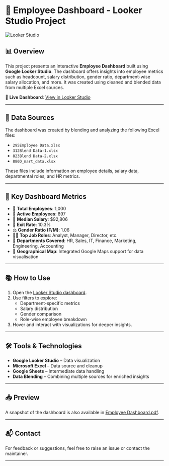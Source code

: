 # 🧾 Employee Dashboard - Looker Studio Project

![Looker Studio](https://upload.wikimedia.org/wikipedia/commons/thumb/e/e0/Looker-logo.svg/512px-Looker-logo.svg.png)

## 📊 Overview

This project presents an interactive **Employee Dashboard** built using **Google Looker Studio**. The dashboard offers insights into employee metrics such as headcount, salary distribution, gender ratio, department-wise salary allocation, and more. It was created using cleaned and blended data from multiple Excel sources.

🔗 **Live Dashboard**: [View in Looker Studio](https://lookerstudio.google.com/s/mQTS5nF00m0)

---

## 📁 Data Sources

The dashboard was created by blending and analyzing the following Excel files:

- `295Employee Data.xlsx`
- `312Blend Data-1.xlsx`
- `823Blend Data-2.xlsx`
- `880D_mart_data.xlsx`

These files include information on employee details, salary data, departmental roles, and HR metrics.

---

## 📌 Key Dashboard Metrics

- 👥 **Total Employees**: 1,000  
- 👷 **Active Employees**: 897  
- 💸 **Median Salary**: $92,806  
- 🔁 **Exit Rate**: 10.3%  
- ⚖️ **Gender Ratio (F/M)**: 1.06  
- 🧑‍💼 **Top Job Roles**: Analyst, Manager, Director, etc.  
- 💼 **Departments Covered**: HR, Sales, IT, Finance, Marketing, Engineering, Accounting  
- 📍 **Geographical Map**: Integrated Google Maps support for data visualisation

---

## 📚 How to Use

1. Open the [Looker Studio dashboard](https://lookerstudio.google.com/s/mQTS5nF00m0).
2. Use filters to explore:
   - Department-specific metrics
   - Salary distribution
   - Gender comparison
   - Role-wise employee breakdown
3. Hover and interact with visualizations for deeper insights.

---

## 🛠 Tools & Technologies

- **Google Looker Studio** – Data visualization
- **Microsoft Excel** – Data source and cleanup
- **Google Sheets** – Intermediate data handling
- **Data Blending** – Combining multiple sources for enriched insights

---

## 📥 Preview

A snapshot of the dashboard is also available in [Employee Dashboard.pdf](./Employee%20Dashboard.pdf).

---

## 📬 Contact

For feedback or suggestions, feel free to raise an issue or contact the maintainer.

---


